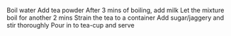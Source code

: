 Boil water
Add tea powder
After 3 mins of boiling, add milk 
Let the mixture boil for another 2 mins
Strain the tea to a container 
Add sugar/jaggery and stir thoroughly 
Pour in to tea-cup and serve